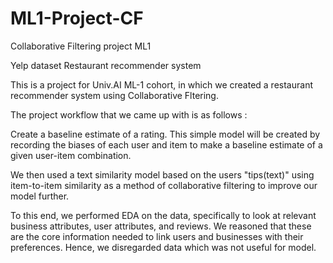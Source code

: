 # ML1-Project-CF
Collaborative Filtering project ML1

Yelp dataset Restaurant recommender system


This is a project for Univ.AI ML-1 cohort, in which we created a restaurant recommender system using Collaborative Fltering.

The project workflow that we came up with is as follows :

Create a baseline estimate of a rating. This simple model will be created by recording the biases of each user and item to make a baseline estimate of a given user-item combination.

We then used a text similarity model based on the users "tips(text)" using item-to-item similarity as a method of collaborative filtering to improve our model further.

To this end, we performed EDA on the data, specifically to look at relevant business attributes, user attributes, and reviews. We reasoned that these are the core information needed to link users and businesses with their preferences. Hence, we disregarded data which was not useful for model.
